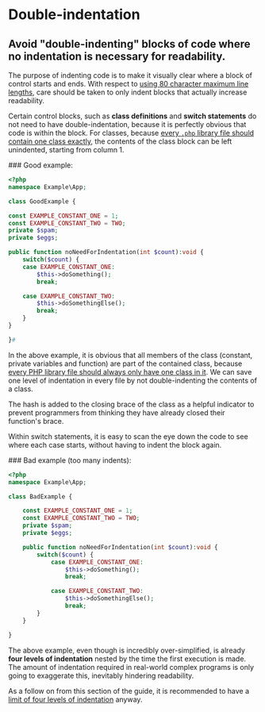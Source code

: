 # Double-indentation

## Avoid "double-indenting" blocks of code where no indentation is necessary for readability.

The purpose of indenting code is to make it visually clear where a block of control starts and ends. With respect to [using 80 character maximum line lengths][line-length], care should be taken to only indent blocks that actually increase readability.

Certain control blocks, such as **class definitions** and **switch statements** do not need to have double-indentation, because it is perfectly obvious that code is within the block. For classes, because [every `.php` library file should contain one class exactly][side-effects], the contents of the class block can be left unindented, starting from column 1.

### Good example:

```php
<?php
namespace Example\App;

class GoodExample {

const EXAMPLE_CONSTANT_ONE = 1;
const EXAMPLE_CONSTANT_TWO = TWO;
private $spam;
private $eggs;

public function noNeedForIndentation(int $count):void {
	switch($count) {
	case EXAMPLE_CONSTANT_ONE:
		$this->doSomething();
		break;

	case EXAMPLE_CONSTANT_TWO:
		$this->doSomethingElse();
		break;
	}
}

}#
```

In the above example, it is obvious that all members of the class (constant, private variables and function) are part of the contained class, because [every PHP library file should always only have one class in it][side-effects]. We can save one level of indentation in every file by not double-indenting the contents of a class.

The hash is added to the closing brace of the class as a helpful indicator to prevent programmers from thinking they have already closed their function's brace.

Within switch statements, it is easy to scan the eye down the code to see where each case starts, without having to indent the block again.

### Bad example (too many indents):

```php
<?php
namespace Example\App;

class BadExample {

	const EXAMPLE_CONSTANT_ONE = 1;
	const EXAMPLE_CONSTANT_TWO = TWO;
	private $spam;
	private $eggs;

	public function noNeedForIndentation(int $count):void {
		switch($count) {
			case EXAMPLE_CONSTANT_ONE:
				$this->doSomething();
				break;

			case EXAMPLE_CONSTANT_TWO:
				$this->doSomethingElse();
				break;
		}
	}

}
```

The above example, even though is incredibly over-simplified, is already **four levels of indentation** nested by the time the first execution is made. The amount of indentation required in real-world complex programs is only going to exaggerate this, inevitably hindering readability.

As a follow on from this section of the guide, it is recommended to have a [limit of four levels of indentation][line-length] anyway.

[line-length]: line-length.md
[side-effects]: ../general/side-effects.md

